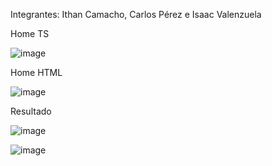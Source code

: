 Integrantes: Ithan Camacho, Carlos Pérez e Isaac Valenzuela

Home TS

![image](https://github.com/user-attachments/assets/1702938b-3af3-4192-b715-4f922015f26b)

Home HTML

![image](https://github.com/user-attachments/assets/cc601fb6-afc1-4883-9d97-61d770be7605)

Resultado

![image](https://github.com/user-attachments/assets/11aa2579-89e4-4c38-82c3-5c44323c284c)

![image](https://github.com/user-attachments/assets/c560b55d-386f-4558-9a74-5e8c2dbd0887)
